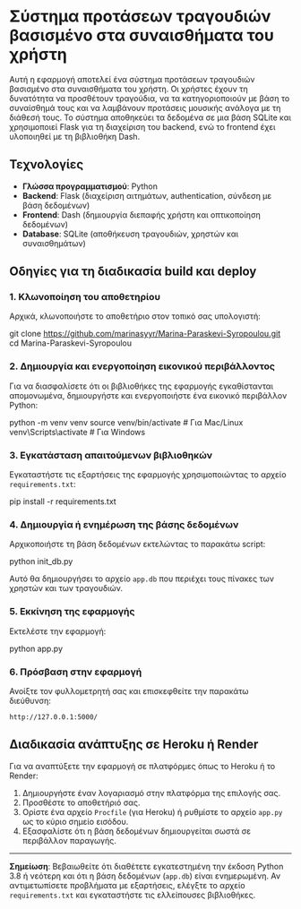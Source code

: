 # Σύστημα προτάσεων τραγουδιών βασισμένο στα συναισθήματα του χρήστη

Αυτή η εφαρμογή αποτελεί ένα σύστημα προτάσεων τραγουδιών βασισμένο στα συναισθήματα του χρήστη. Οι χρήστες έχουν τη δυνατότητα να προσθέτουν τραγούδια, να τα κατηγοριοποιούν με βάση το συναίσθημά τους και να λαμβάνουν προτάσεις μουσικής ανάλογα με τη διάθεσή τους. Το σύστημα αποθηκεύει τα δεδομένα σε μια βάση SQLite και χρησιμοποιεί Flask για τη διαχείριση του backend, ενώ το frontend έχει υλοποιηθεί με τη βιβλιοθήκη Dash.

## Τεχνολογίες
- **Γλώσσα προγραμματισμού**: Python
- **Backend**: Flask (διαχείριση αιτημάτων, authentication, σύνδεση με βάση δεδομένων)
- **Frontend**: Dash (δημιουργία διεπαφής χρήστη και οπτικοποίηση δεδομένων)
- **Database**: SQLite (αποθήκευση τραγουδιών, χρηστών και συναισθημάτων)

## Οδηγίες για τη διαδικασία build και deploy

### 1. Κλωνοποίηση του αποθετηρίου
Αρχικά, κλωνοποιήστε το αποθετήριο στον τοπικό σας υπολογιστή:

git clone https://github.com/marinasyyr/Marina-Paraskevi-Syropoulou.git
cd Marina-Paraskevi-Syropoulou


### 2. Δημιουργία και ενεργοποίηση εικονικού περιβάλλοντος
Για να διασφαλίσετε ότι οι βιβλιοθήκες της εφαρμογής εγκαθίστανται απομονωμένα, δημιουργήστε και ενεργοποιήστε ένα εικονικό περιβάλλον Python:

python -m venv venv
source venv/bin/activate  # Για Mac/Linux
venv\Scripts\activate  # Για Windows


### 3. Εγκατάσταση απαιτούμενων βιβλιοθηκών
Εγκαταστήστε τις εξαρτήσεις της εφαρμογής χρησιμοποιώντας το αρχείο `requirements.txt`:

pip install -r requirements.txt


### 4. Δημιουργία ή ενημέρωση της βάσης δεδομένων
Αρχικοποιήστε τη βάση δεδομένων εκτελώντας το παρακάτω script:

python init_db.py

Αυτό θα δημιουργήσει το αρχείο `app.db` που περιέχει τους πίνακες των χρηστών και των τραγουδιών.

### 5. Εκκίνηση της εφαρμογής
Εκτελέστε την εφαρμογή:

python app.py


### 6. Πρόσβαση στην εφαρμογή
Ανοίξτε τον φυλλομετρητή σας και επισκεφθείτε την παρακάτω διεύθυνση:
```
http://127.0.0.1:5000/
```

## Διαδικασία ανάπτυξης σε Heroku ή Render
Για να αναπτύξετε την εφαρμογή σε πλατφόρμες όπως το Heroku ή το Render:
1. Δημιουργήστε έναν λογαριασμό στην πλατφόρμα της επιλογής σας.
2. Προσθέστε το αποθετήριό σας.
3. Ορίστε ένα αρχείο `Procfile` (για Heroku) ή ρυθμίστε το αρχείο `app.py` ως το κύριο σημείο εισόδου.
4. Εξασφαλίστε ότι η βάση δεδομένων δημιουργείται σωστά σε περιβάλλον παραγωγής.

---

**Σημείωση**: Βεβαιωθείτε ότι διαθέτετε εγκατεστημένη την έκδοση Python 3.8 ή νεότερη και ότι η βάση δεδομένων (`app.db`) είναι ενημερωμένη. Αν αντιμετωπίσετε προβλήματα με εξαρτήσεις, ελέγξτε το αρχείο `requirements.txt` και εγκαταστήστε τις ελλείπουσες βιβλιοθήκες.


